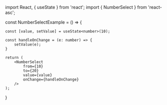 import React, { useState } from 'react';
import { NumberSelect } from 'react-asc';

const NumberSelectExample = () => {

	const [value, setValue] = useState<number>(10);

	const handleOnChange = (e: number) => {
		setValue(e);
	}

	return (
		<NumberSelect
			from={10}
			to={20}
			value={value}
			onChange={handleOnChange}
		/>
	);
}
